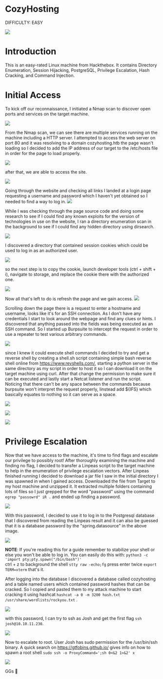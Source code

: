 # CozyHosting 

DIFFICULTY: EASY 

![](attachments/20231021011123.png)
# Introduction 

This is an easy-rated Linux machine from Hackthebox. It contains Directory Enumeration, Session Hijacking, PostgreSQL, Privilege Escalation, Hash Cracking, and Command Injection. 
# Initial Access 

To kick off our reconnaissance, I initiated a Nmap scan to discover open ports and services on the target machine. 

![](attachments/20231021011234.png)

From the Nmap scan, we can see there are multiple services running on the machine including a HTTP server. I attempted to access the web server on port 80 and it was resolving to a domain cozyhosting.htb the page wasn't loading so I decided to add the IP address of our target to the /etc/hosts file in order for the page to load properly. 

![](attachments/20231021011402.png) 

after that, we are able to access the site. 

![](attachments/20231021011455.png) 

Going through the website and checking all links I landed at a login page requesting a username and password which I haven't yet obtained so I needed to find a way to log in. 
![](attachments/20231021011548.png)

While I was checking through the page source code and doing some research to see if I could find any known exploits for the version of technologies in use on the website, I ran a directory enumeration scan in the background to see if I could find any hidden directory using dirsearch. 
 
![](attachments/20231021011626.png)

I discovered a directory that contained session cookies which could be used to log in as an authorized user. 
 
![](attachments/20231021011732.png) 

so the next step is to copy the cookie, launch developer tools (ctrl + shift + i), navigate to storage, and replace the cookie there with the authorized one. 

![](attachments/20231021011852.png)

Now all that's left to do is refresh the page and we gain access. 
![](attachments/20231021011946.png)
 
Scrolling down the page there is a request to enter a hostname and username, looks like it's for an SSH connection. As I don't have any credentials I start to look around the webpage and find any clues or hints. I discovered that anything passed into the fields was being executed as an SSH command. So I started up Burpsuite to intercept the request in order to use a repeater to test various arbitrary commands. 

![](attachments/20231021012447.png)
 
since I knew it could execute shell commands I decided to try and get a reverse shell by creating a shell.sh script containing simple bash reverse shell online from https://www.revshells.com/, starting a python server in the same directory as my script in order to host it so I can download it on the target machine using curl. After that change the permission to make sure it can be executed and lastly start a Netcat listener and run the script. Noticing that there can't be any space between the commands because burpsuite won't interpret the request properly, Iinstead add ${IFS} which basically equates to nothing so it can serve as a space. 
 
![](attachments/20231021012629.png) 

![](attachments/20231021012731.png)

![](attachments/20231021012854.png)
# Privilege Escalation 

Now that we have access to the machine, it's time to find flags and escalate our privilege to possibly root! After thoroughly examining the machine and finding no flag, I decided to transfer a Linpeas script to the target machine to help in the enumeration of privilege escalation vectors. After Linpeas finished running I decided to download a jar file I saw in the initial directory I was spawned in when I gained access. Downloaded the file from Target to my host machine and unzipped it. It extracted multiple folders containing lots of files so I just grepped for the word "password" using the command `egrep "passowrd" iR .` and ended up finding a password. 

![](attachments/20231021012947.png)
 
With this password, I decided to use it to log in to the Postgresql database that I discovered from reading the Linpeas result and it can also be guessed that it is 
a database password by the "spring.datasource" in the above image. 

![](attachments/20231021013113.png)

**NOTE**: If you're reading this for a guide remember to stabilize your shell or else you won't be able to log in. You can easily do this with: 
`python3 -c 'import pty;pty.spawn("/bin/bash")'`  
ctrl + z to background the shell 
`stty raw -echo;fg` press enter twice 
`export TERM=xterm` 
that's it. 

After logging into the database I discovered a database called cozyhosting and a table named users which contained password hashes that can be cracked. So I copied and pasted them to my attack machine to start cracking it using hashcat `hashcat -a 0 -m 3200 hash.txt /usr/share/wordlists/rockyou.txt` . 
 
![](attachments/20231021013324.png) 

with this password, I can try to ssh as Josh and get the first flag `ssh josh@10.10.11.230`. 
 
![](attachments/20231021013846.png)

Now to escalate to root. User Josh has sudo permission for the /usr/bin/ssh binary. A quick search on https://gtfobins.github.io/ gives info on how to spawn a root shell `sudo ssh -o ProxyCommand=';sh 0<&2 1>&2' x` 

![](attachments/20231021013957.png) 

GGs 🤝
